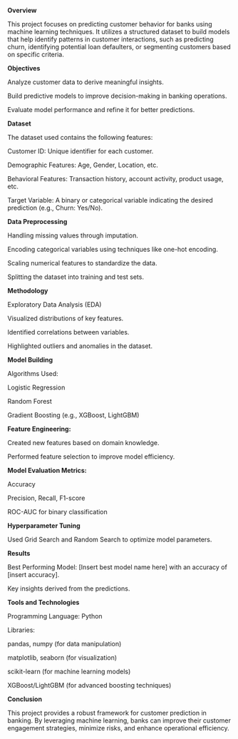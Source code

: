 **Overview**

This project focuses on predicting customer behavior for banks using machine learning techniques. It utilizes a structured dataset to build models that help identify patterns in customer interactions, such as predicting churn, identifying potential loan defaulters, or segmenting customers based on specific criteria.

**Objectives**

Analyze customer data to derive meaningful insights.

Build predictive models to improve decision-making in banking operations.

Evaluate model performance and refine it for better predictions.

**Dataset**

The dataset used contains the following features:

Customer ID: Unique identifier for each customer.

Demographic Features: Age, Gender, Location, etc.

Behavioral Features: Transaction history, account activity, product usage, etc.

Target Variable: A binary or categorical variable indicating the desired prediction (e.g., Churn: Yes/No).

**Data Preprocessing**

Handling missing values through imputation.

Encoding categorical variables using techniques like one-hot encoding.

Scaling numerical features to standardize the data.

Splitting the dataset into training and test sets.

**Methodology**

Exploratory Data Analysis (EDA)

Visualized distributions of key features.

Identified correlations between variables.

Highlighted outliers and anomalies in the dataset.

**Model Building**

Algorithms Used:

Logistic Regression

Random Forest

Gradient Boosting (e.g., XGBoost, LightGBM)

**Feature Engineering:**

Created new features based on domain knowledge.

Performed feature selection to improve model efficiency.

**Model Evaluation Metrics:**

Accuracy

Precision, Recall, F1-score

ROC-AUC for binary classification

**Hyperparameter Tuning**

Used Grid Search and Random Search to optimize model parameters.

**Results**

Best Performing Model: [Insert best model name here] with an accuracy of [insert accuracy].

Key insights derived from the predictions.

**Tools and Technologies**

Programming Language: Python

Libraries:

pandas, numpy (for data manipulation)

matplotlib, seaborn (for visualization)

scikit-learn (for machine learning models)

XGBoost/LightGBM (for advanced boosting techniques)

**Conclusion**

This project provides a robust framework for customer prediction in banking. By leveraging machine learning, banks can improve their customer engagement strategies, minimize risks, and enhance operational efficiency.
